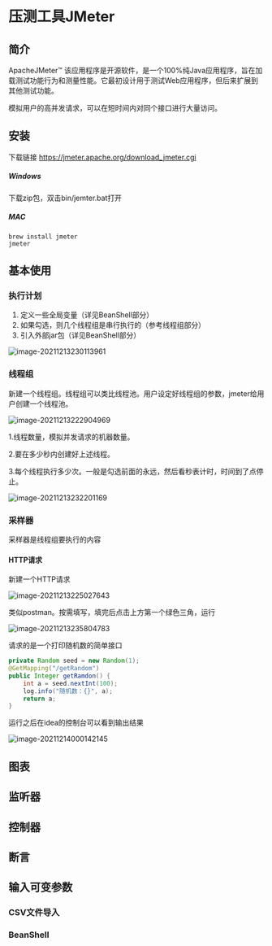 # 压测工具JMeter

## 简介

ApacheJMeter™ 该应用程序是开源软件，是一个100%纯Java应用程序，旨在加载测试功能行为和测量性能。它最初设计用于测试Web应用程序，但后来扩展到其他测试功能。

模拟用户的高并发请求，可以在短时间内对同个接口进行大量访问。

## 安装

下载链接 https://jmeter.apache.org/download_jmeter.cgi

##### Windows

 下载zip包，双击bin/jemter.bat打开

##### MAC

```shell
brew install jmeter
jmeter
```

## 基本使用

### 执行计划

1. 定义一些全局变量（详见BeanShell部分）
2. 如果勾选，则几个线程组是串行执行的（参考线程组部分）
3. 引入外部jar包（详见BeanShell部分）

![image-20211213230113961](C:\Users\Administrator.SKY-20181016MYJ\AppData\Roaming\Typora\typora-user-images\image-20211213230113961.png)

### 线程组

新建一个线程组。线程组可以类比线程池。用户设定好线程组的参数，jmeter给用户创建一个线程池。

![image-20211213222904969](C:\Users\Administrator.SKY-20181016MYJ\AppData\Roaming\Typora\typora-user-images\image-20211213222904969.png)

1.线程数量，模拟并发请求的机器数量。

2.要在多少秒内创建好上述线程。

3.每个线程执行多少次。一般是勾选前面的永远，然后看秒表计时，时间到了点停止。

![image-20211213232201169](C:\Users\Administrator.SKY-20181016MYJ\AppData\Roaming\Typora\typora-user-images\image-20211213232201169.png)

### 采样器

采样器是线程组要执行的内容

#### HTTP请求

新建一个HTTP请求

![image-20211213225027643](C:\Users\Administrator.SKY-20181016MYJ\AppData\Roaming\Typora\typora-user-images\image-20211213225027643.png)

类似postman。按需填写，填完后点击上方第一个绿色三角，运行

![image-20211213235804783](C:\Users\Administrator.SKY-20181016MYJ\AppData\Roaming\Typora\typora-user-images\image-20211213235804783.png)

请求的是一个打印随机数的简单接口

```java
private Random seed = new Random(1);
@GetMapping("/getRandom")
public Integer getRamdon() {
    int a = seed.nextInt(100);
    log.info("随机数：{}", a);
    return a;
}
```

运行之后在idea的控制台可以看到输出结果

![image-20211214000142145](C:\Users\Administrator.SKY-20181016MYJ\AppData\Roaming\Typora\typora-user-images\image-20211214000142145.png)

## 图表

## 监听器

## 控制器

## 断言

## 输入可变参数

### CSV文件导入

### BeanShell
